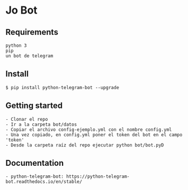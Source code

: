 # Jo Bot

## Requirements
    
    python 3
    pip
    un bot de telegram

## Install 

    $ pip install python-telegram-bot --upgrade

## Getting started

    - Clonar el repo
    - Ir a la carpeta bot/datos
    - Copiar el archivo config-ejemplo.yml con el nombre config.yml
    - Una vez copiado, en config.yml poner el token del bot en el campo 'token'
    - Desde la carpeta raíz del repo ejecutar python bot/bot.pyD
    
## Documentation

    - python-telegram-bot: https://python-telegram-bot.readthedocs.io/en/stable/
